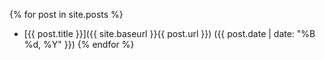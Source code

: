  {% for post in site.posts %}
 - [{{ post.title }}]({{ site.baseurl }}{{ post.url }}) ({{ post.date | date: "%B %d, %Y" }})
 {% endfor %}
